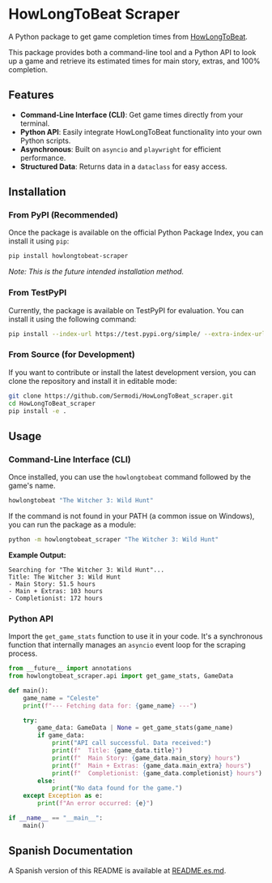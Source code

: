 # HowLongToBeat Scraper

A Python package to get game completion times from [HowLongToBeat](https://howlongtobeat.com).

This package provides both a command-line tool and a Python API to look up a game and retrieve its estimated times for main story, extras, and 100% completion.

## Features

-   **Command-Line Interface (CLI)**: Get game times directly from your terminal.
-   **Python API**: Easily integrate HowLongToBeat functionality into your own Python scripts.
-   **Asynchronous**: Built on `asyncio` and `playwright` for efficient performance.
-   **Structured Data**: Returns data in a `dataclass` for easy access.

## Installation

### From PyPI (Recommended)

Once the package is available on the official Python Package Index, you can install it using `pip`:

```bash
pip install howlongtobeat-scraper
```

*Note: This is the future intended installation method.*

### From TestPyPI

Currently, the package is available on TestPyPI for evaluation. You can install it using the following command:

```bash
pip install --index-url https://test.pypi.org/simple/ --extra-index-url https://pypi.org/simple howlongtobeat-scraper
```

### From Source (for Development)

If you want to contribute or install the latest development version, you can clone the repository and install it in editable mode:

```bash
git clone https://github.com/Sermodi/HowLongToBeat_scraper.git
cd HowLongToBeat_scraper
pip install -e .
```

## Usage

### Command-Line Interface (CLI)

Once installed, you can use the `howlongtobeat` command followed by the game's name.

```bash
howlongtobeat "The Witcher 3: Wild Hunt"
```

If the command is not found in your PATH (a common issue on Windows), you can run the package as a module:

```bash
python -m howlongtobeat_scraper "The Witcher 3: Wild Hunt"
```

**Example Output:**

```
Searching for "The Witcher 3: Wild Hunt"...
Title: The Witcher 3: Wild Hunt
- Main Story: 51.5 hours
- Main + Extras: 103 hours
- Completionist: 172 hours
```

### Python API

Import the `get_game_stats` function to use it in your code. It's a synchronous function that internally manages an `asyncio` event loop for the scraping process.

```python
from __future__ import annotations
from howlongtobeat_scraper.api import get_game_stats, GameData

def main():
    game_name = "Celeste"
    print(f"--- Fetching data for: {game_name} ---")

    try:
        game_data: GameData | None = get_game_stats(game_name)
        if game_data:
            print("API call successful. Data received:")
            print(f"  Title: {game_data.title}")
            print(f"  Main Story: {game_data.main_story} hours")
            print(f"  Main + Extras: {game_data.main_extra} hours")
            print(f"  Completionist: {game_data.completionist} hours")
        else:
            print("No data found for the game.")
    except Exception as e:
        print(f"An error occurred: {e}")

if __name__ == "__main__":
    main()
```

## Spanish Documentation

A Spanish version of this README is available at [README.es.md](README.es.md).